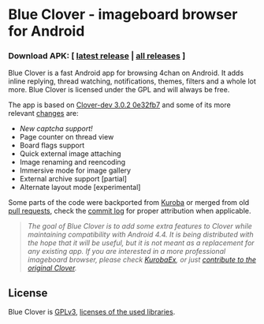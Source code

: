 # Blue Clover - imageboard browser for Android

### Download APK: [ [latest release](https://github.com/nnuudev/BlueClover/releases/latest) | [all releases](https://github.com/nnuudev/BlueClover/releases) ]

Blue Clover is a fast Android app for browsing 4chan on Android. It adds inline replying, thread watching, notifications, themes, filters and a whole lot more. Blue Clover is licensed under the GPL and will always be free.

The app is based on [Clover-dev 3.0.2 0e32fb7](https://github.com/chandevel/Clover/commit/0e32fb74d5ea4fbfe3248e559e64037bdf9acf17) and some of its more relevant [changes](https://raw.githubusercontent.com/nnuudev/BlueClover/dev/CHANGES.txt) are:

- *New captcha support!*
- Page counter on thread view
- Board flags support
- Quick external image attaching
- Image renaming and reencoding
- Immersive mode for image gallery
- External archive support [partial]
- Alternate layout mode [experimental]

Some parts of the code were backported from [Kuroba](https://github.com/Adamantcheese/Kuroba) or merged from old [pull requests](https://github.com/chandevel/Clover/pulls?q=is%3Apr), check the [commit log](https://github.com/nnuudev/BlueClover/commits/dev) for proper attribution when applicable.

> *The goal of Blue Clover is to add some extra features to Clover while maintaining compatibility with Android 4.4. It is being distributed with the hope that it will be useful, but it is not meant as a replacement for any existing app. If you are interested in a more professional imageboard browser, please check [KurobaEx](https://github.com/K1rakishou/Kuroba-Experimental), or just [contribute to the original Clover](https://github.com/chandevel/Clover).*


## License
Blue Clover is [GPLv3](https://github.com/nnuudev/BlueClover/blob/dev/COPYING.txt), [licenses of the used libraries](https://github.com/nnuudev/BlueClover/blob/dev/Clover/app/src/main/assets/html/licenses.html).